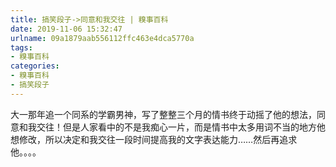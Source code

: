 ```yaml
---
title: 搞笑段子->同意和我交往 | 糗事百科
date: 2019-11-06 15:32:47
urlname: 09a1879aab556112ffc463e4dca5770a
tags: 
- 糗事百科
categories:
- 糗事百科
- 搞笑段子
---
```

大一那年追一个同系的学霸男神，写了整整三个月的情书终于动摇了他的想法，同意和我交往！但是人家看中的不是我痴心一片，而是情书中太多用词不当的地方他想修改，所以决定和我交往一段时间提高我的文字表达能力……然后再追求他。。。。


